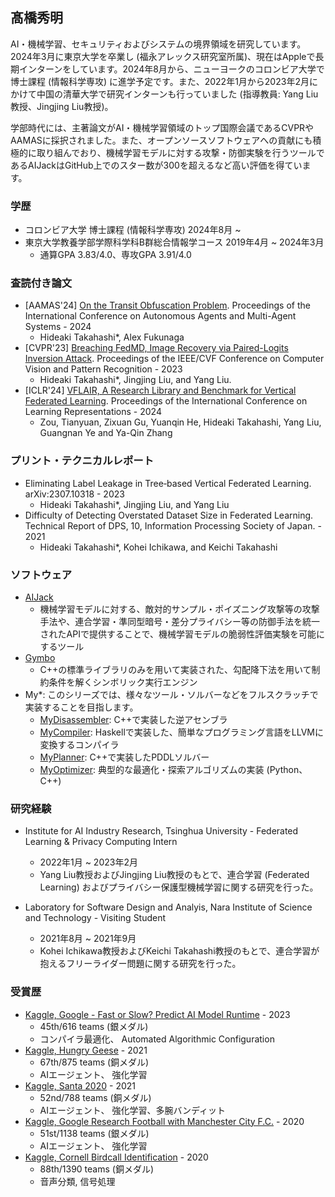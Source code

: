 ## 髙橋秀明

AI・機械学習、セキュリティおよびシステムの境界領域を研究しています。2024年3月に東京大学を卒業し (福永アレックス研究室所属)、現在はAppleで長期インターンをしています。2024年8月から、ニューヨークのコロンビア大学で博士課程 (情報科学専攻) に進学予定です。また、2022年1月から2023年2月にかけて中国の清華大学で研究インターンも行っていました (指導教員: Yang Liu教授、Jingjing Liu教授)。

学部時代には、主著論文がAI・機械学習領域のトップ国際会議であるCVPRやAAMASに採択されました。また、オープンソースソフトウェアへの貢献にも積極的に取り組んでおり、機械学習モデルに対する攻撃・防御実験を行うツールであるAIJackはGitHub上でのスター数が300を超えるなど高い評価を得ています。

### 学歴

* コロンビア大学 博士課程 (情報科学専攻) 2024年8月 ~ 
* 東京大学教養学部学際科学科B群総合情報学コース 2019年4月 ~ 2024年3月 
    * 通算GPA 3.83/4.0、専攻GPA 3.91/4.0

### 査読付き論文 

* [AAMAS'24] [On the Transit Obfuscation Problem](https://arxiv.org/pdf/2402.07420.pdf). Proceedings of the International Conference on Autonomous Agents and Multi-Agent Systems - 2024
    * Hideaki Takahashi*, Alex Fukunaga
* [CVPR'23] [Breaching FedMD, Image Recovery via Paired-Logits Inversion Attack](https://arxiv.org/pdf/2304.11436.pdf). Proceedings of the IEEE/CVF Conference on Computer Vision and Pattern Recognition - 2023
    * Hideaki Takahashi*, Jingjing Liu, and Yang Liu.
* [ICLR'24] [VFLAIR, A Research Library and Benchmark for Vertical Federated Learning](https://arxiv.org/pdf/2310.09827.pdf). Proceedings of the International Conference on Learning Representations - 2024
    * Zou, Tianyuan, Zixuan Gu, Yuanqin He, Hideaki Takahashi, Yang Liu, Guangnan Ye and Ya-Qin Zhang

### プリント・テクニカルレポート

* Eliminating Label Leakage in Tree‑based Vertical Federated Learning. arXiv:2307.10318 - 2023
    * Hideaki Takahashi*, Jingjing Liu, and Yang Liu
* Difficulty of Detecting Overstated Dataset Size in Federated Learning. Technical Report of DPS, 10, Information Processing Society of Japan. - 2021
    * Hideaki Takahashi*, Kohei Ichikawa, and Keichi Takahashi

### ソフトウェア

* [AIJack](https://github.com/Koukyosyumei/AIJack)
    * 機械学習モデルに対する、敵対的サンプル・ポイズニング攻撃等の攻撃手法や、連合学習・準同型暗号・差分プライバシー等の防御手法を統一されたAPIで提供することで、機械学習モデルの脆弱性評価実験を可能にするツール
* [Gymbo](https://github.com/Koukyosyumei/Gymbo)
    * C++の標準ライブラリのみを用いて実装された、勾配降下法を用いて制約条件を解くシンボリック実行エンジン
* My*: このシリーズでは、様々なツール・ソルバーなどをフルスクラッチで実装することを目指します。
    * [MyDisassembler](https://github.com/Koukyosyumei/MyDisassembler): C++で実装した逆アセンブラ
    * [MyCompiler](https://github.com/Koukyosyumei/MyCompiler): Haskellで実装した、簡単なプログラミング言語をLLVMに変換するコンパイラ
    * [MyPlanner](https://github.com/Koukyosyumei/MyPlanner): C++で実装したPDDLソルバー
    * [MyOptimizer](https://github.com/Koukyosyumei/MyOptimizer): 典型的な最適化・探索アルゴリズムの実装 (Python、C++)

### 研究経験

* Institute for AI Industry Research, Tsinghua University - Federated Learning & Privacy Computing Intern
    * 2022年1月 ~ 2023年2月
    * Yang Liu教授およびJingjing Liu教授のもとで、連合学習 (Federated Learning) およびプライバシー保護型機械学習に関する研究を行った。

* Laboratory for Software Design and Analyis, Nara Institute of Science and Technology - Visiting Student
    * 2021年8月 ~ 2021年9月
    * Kohei Ichikawa教授およびKeichi Takahashi教授のもとで、連合学習が抱えるフリーライダー問題に関する研究を行った。

### 受賞歴

* [Kaggle, Google - Fast or Slow? Predict AI Model Runtime](https://www.kaggle.com/competitions/predict-ai-model-runtime) - 2023
    * 45th/616 teams (銀メダル)
    * コンパイラ最適化、 Automated Algorithmic Configuration
* [Kaggle, Hungry Geese](https://www.kaggle.com/competitions/hungry-geese) - 2021
    * 67th/875 teams (銅メダル)
    * AIエージェント、 強化学習  
* [Kaggle, Santa 2020](https://www.kaggle.com/competitions/santa-2020) - 2021
    * 52nd/788 teams (銅メダル)
    * AIエージェント、 強化学習、多腕バンディット
* [Kaggle, Google Research Football with Manchester City F.C.](https://www.kaggle.com/c/google-football) - 2020
    * 51st/1138 teams (銀メダル)
    * AIエージェント、 強化学習  
* [Kaggle, Cornell Birdcall Identification](https://www.kaggle.com/c/birdsong-recognition) - 2020
    * 88th/1390 teams (銅メダル)
    * 音声分類, 信号処理


